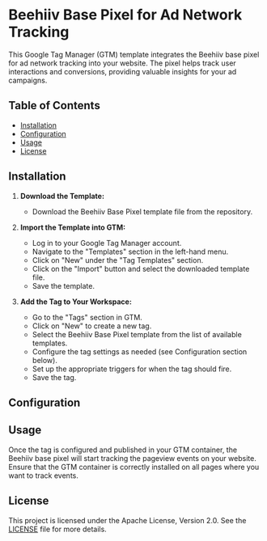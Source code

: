 # Beehiiv Base Pixel for Ad Network Tracking

This Google Tag Manager (GTM) template integrates the Beehiiv base pixel for ad network tracking into your website. The pixel helps track user interactions and conversions, providing valuable insights for your ad campaigns.

## Table of Contents

- [Installation](#installation)
- [Configuration](#configuration)
- [Usage](#usage)
- [License](#license)

## Installation

1. **Download the Template:**
   - Download the Beehiiv Base Pixel template file from the repository.

2. **Import the Template into GTM:**
   - Log in to your Google Tag Manager account.
   - Navigate to the "Templates" section in the left-hand menu.
   - Click on "New" under the "Tag Templates" section.
   - Click on the "Import" button and select the downloaded template file.
   - Save the template.

3. **Add the Tag to Your Workspace:**
   - Go to the "Tags" section in GTM.
   - Click on "New" to create a new tag.
   - Select the Beehiiv Base Pixel template from the list of available templates.
   - Configure the tag settings as needed (see Configuration section below).
   - Set up the appropriate triggers for when the tag should fire.
   - Save the tag.

## Configuration

## Usage

Once the tag is configured and published in your GTM container, the Beehiiv base pixel will start tracking the pageview events on your website. Ensure that the GTM container is correctly installed on all pages where you want to track events.

## License

This project is licensed under the Apache License, Version 2.0. See the [LICENSE](LICENSE) file for more details.
